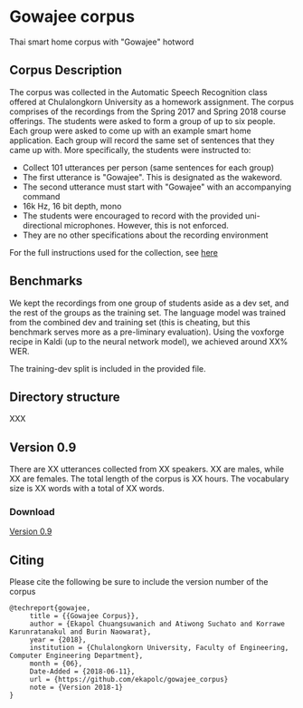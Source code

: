 # Gowajee corpus
Thai smart home corpus with "Gowajee" hotword

## Corpus Description

The corpus was collected in the Automatic Speech Recognition class offered at Chulalongkorn University as a homework assignment. The corpus comprises of the recordings from the Spring 2017 and Spring 2018 course offerings. The students were asked to form a group of up to six people. Each group were asked to come up with an example smart home application. Each group will record the same set of sentences that they came up with. More specifically, the students were instructed to:

* Collect 101 utterances per person (same sentences for each group)
* The first utterance is "Gowajee". This is designated as the wakeword.
* The second utterance must start with "Gowajee" with an accompanying command
* 16k Hz, 16 bit depth, mono
* The students were encouraged to record with the provided uni-directional microphones. However, this is not enforced.
* They are no other specifications about the recording environment

For the full instructions used for the collection, see [here](https://github.com/ekapolc/ASR_course/tree/master/HW3)

## Benchmarks

We kept the recordings from one group of students aside as a dev set, and the rest of the groups as the training set. The language model was trained from the combined dev and training set (this is cheating, but this benchmark serves more as a pre-liminary evaluation). Using the voxforge recipe in Kaldi (up to the neural network model), we achieved around XX% WER. 

The training-dev split is included in the provided file.

## Directory structure

XXX


## Version 0.9

There are XX utterances collected from XX speakers. XX are males, while XX are females. The total length of the corpus is XX hours. The vocabulary size is XX words with a total of XX words.

### Download

[Version 0.9](https://drive.google.com/file/d/1OjC5NCgYzgbZ5iEffc1ssWIVm8PWfDxX/view?usp=sharing)

## Citing

Please cite the following be sure to include the version number of the corpus

```
@techreport{gowajee,
     title = {{Gowajee Corpus}},
     author = {Ekapol Chuangsuwanich and Atiwong Suchato and Korrawe Karunratanakul and Burin Naowarat},
     year = {2018},
     institution = {Chulalongkorn University, Faculty of Engineering, Computer Engineering Department},
     month = {06},
     Date-Added = {2018-06-11},
     url = {https://github.com/ekapolc/gowajee_corpus}
     note = {Version 2018-1}
}
```

